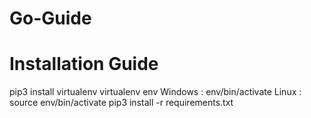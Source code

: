 # Go-Guide

# Installation Guide

pip3 install virtualenv
virtualenv env
Windows :
	env/bin/activate
Linux :
	source env/bin/activate
pip3 install -r requirements.txt